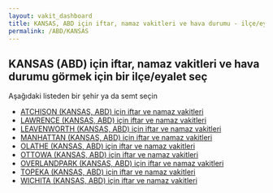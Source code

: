 ```yaml
---
layout: vakit_dashboard
title: KANSAS, ABD için iftar, namaz vakitleri ve hava durumu - ilçe/eyalet seç
permalink: /ABD/KANSAS
---
```


## KANSAS (ABD) için iftar, namaz vakitleri ve hava durumu  görmek için bir ilçe/eyalet seç

Aşağıdaki listeden bir şehir ya da semt seçin

* [ATCHISON (KANSAS, ABD) için iftar ve namaz vakitleri](/ABD/KANSAS/ATCHISON)
* [LAWRENCE (KANSAS, ABD) için iftar ve namaz vakitleri](/ABD/KANSAS/LAWRENCE)
* [LEAVENWORTH (KANSAS, ABD) için iftar ve namaz vakitleri](/ABD/KANSAS/LEAVENWORTH)
* [MANHATTAN (KANSAS, ABD) için iftar ve namaz vakitleri](/ABD/KANSAS/MANHATTAN)
* [OLATHE (KANSAS, ABD) için iftar ve namaz vakitleri](/ABD/KANSAS/OLATHE)
* [OTTOWA (KANSAS, ABD) için iftar ve namaz vakitleri](/ABD/KANSAS/OTTOWA)
* [OVERLANDPARK (KANSAS, ABD) için iftar ve namaz vakitleri](/ABD/KANSAS/OVERLANDPARK)
* [TOPEKA (KANSAS, ABD) için iftar ve namaz vakitleri](/ABD/KANSAS/TOPEKA)
* [WICHITA (KANSAS, ABD) için iftar ve namaz vakitleri](/ABD/KANSAS/WICHITA)

<script type="text/javascript">
  var GLOBAL_COUNTRY = 'ABD';
  var GLOBAL_CITY = 'KANSAS';
  var GLOBAL_STATE = 'KANSAS';
</script>
